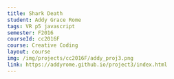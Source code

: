 ```yaml
---
title: Shark Death
student: Addy Grace Rome
tags: VR p5 javascript
semester: F2016
courseId: cc2016F
course: Creative Coding
layout: course
img: /img/projects/cc2016F/addy_proj3.png
link: https://addyrome.github.io/project3/index.html
---
```

